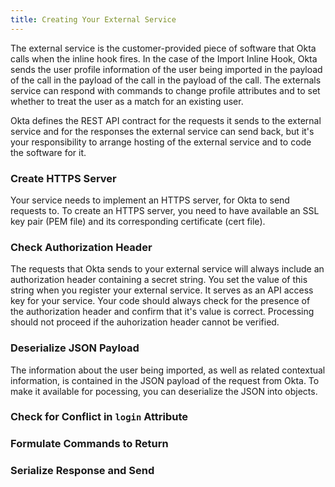 ```yaml
---
title: Creating Your External Service
---
```


The external service is the customer-provided piece of software that Okta calls when the inline hook fires. In the case of the Import Inline Hook, Okta sends the user profile information of the user being imported in the payload of the call in the payload of the call in the payload of the call. The externals service can respond with  commands to change profile attributes and to set whether to treat the user as a match for an existing user.

Okta defines the REST API contract for the requests it sends to the external service and for the responses the external service can send back, but it's your responsibility to arrange hosting of the external service and to code the software for it.

### Create HTTPS Server

Your service needs to implement an HTTPS server, for Okta to send requests to. To create an HTTPS server, you need to have available an SSL key pair (PEM file) and its corresponding certificate (cert file).

<StackSelector snippet="create-https"/>

### Check Authorization Header

The requests that Okta sends to your external service will always include an authorization header containing a secret string. You set the value of this string when you register your external service. It serves as an API access key for your service. Your code should always check for the presence of the authorization header and confirm that it's value is correct. Processing should not proceed if the auhorization header cannot be verified.

<StackSelector snippet="check-auth"/>

### Deserialize JSON Payload

The information about the user being imported, as well as related contextual information, is contained in the JSON payload of the request from Okta. To make it available for pocessing, you can deserialize the JSON into objects.

<StackSelector snippet="deserialize"/>


### Check for Conflict in `login` Attribute

<StackSelector snippet="detect-conflict"/>


### Formulate Commands to Return

<StackSelector snippet="build-commands-object"/>

### Serialize Response and Send

<StackSelector snippet="serialize"/>

<NextSectionLink />

